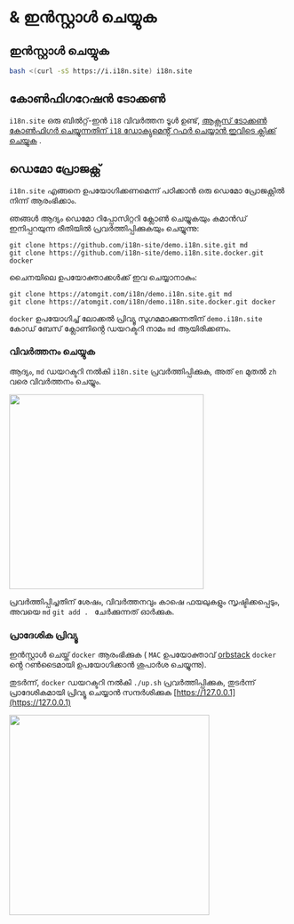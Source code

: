 # & ഇൻസ്റ്റാൾ ചെയ്യുക

## ഇൻസ്റ്റാൾ ചെയ്യുക

```sh
bash <(curl -sS https://i.i18n.site) i18n.site
```

## കോൺഫിഗറേഷൻ ടോക്കൺ

`i18n.site` ഒരു ബിൽറ്റ്-ഇൻ `i18` വിവർത്തന ടൂൾ ഉണ്ട്, [ആക്സസ് ടോക്കൺ കോൺഫിഗർ ചെയ്യുന്നതിന് `i18` ഡോക്യുമെൻ്റ് റഫർ ചെയ്യാൻ ഇവിടെ ക്ലിക്ക് ചെയ്യുക](/i18/use) .

## ഡെമോ പ്രോജക്റ്റ്

`i18n.site` എങ്ങനെ ഉപയോഗിക്കണമെന്ന് പഠിക്കാൻ ഒരു ഡെമോ പ്രോജക്റ്റിൽ നിന്ന് ആരംഭിക്കാം.

ഞങ്ങൾ ആദ്യം ഡെമോ റിപ്പോസിറ്ററി ക്ലോൺ ചെയ്യുകയും കമാൻഡ് ഇനിപ്പറയുന്ന രീതിയിൽ പ്രവർത്തിപ്പിക്കുകയും ചെയ്യുന്നു:

```
git clone https://github.com/i18n-site/demo.i18n.site.git md
git clone https://github.com/i18n-site/demo.i18n.site.docker.git docker
```

ചൈനയിലെ ഉപയോക്താക്കൾക്ക് ഇവ ചെയ്യാനാകും:

```
git clone https://atomgit.com/i18n/demo.i18n.site.git md
git clone https://atomgit.com/i18n/demo.i18n.site.docker.git docker
```

`docker` ഉപയോഗിച്ച് ലോക്കൽ പ്രിവ്യൂ സുഗമമാക്കുന്നതിന് `demo.i18n.site` കോഡ് ബേസ് ക്ലോണിൻ്റെ ഡയറക്ടറി നാമം `md` ആയിരിക്കണം.

### വിവർത്തനം ചെയ്യുക

ആദ്യം, `md` ഡയറക്ടറി നൽകി `i18n.site` പ്രവർത്തിപ്പിക്കുക, അത് `en` മുതൽ `zh` വരെ വിവർത്തനം ചെയ്യും.

<img src="https://p.3ti.site/1721114619.avif" style="width:350px">

പ്രവർത്തിപ്പിച്ചതിന് ശേഷം, വിവർത്തനവും കാഷെ ഫയലുകളും സൃഷ്ടിക്കപ്പെടും, അവയെ `md` `git add . ` ചേർക്കുന്നത് ഓർക്കുക.

### പ്രാദേശിക പ്രിവ്യൂ

ഇൻസ്റ്റാൾ ചെയ്ത് `docker` ആരംഭിക്കുക ( `MAC` ഉപയോക്താവ് [orbstack](https://orbstack.dev) `docker` ൻ്റെ റൺടൈമായി ഉപയോഗിക്കാൻ ശുപാർശ ചെയ്യുന്നു).

തുടർന്ന്, `docker` ഡയറക്ടറി നൽകി `./up.sh` പ്രവർത്തിപ്പിക്കുക, തുടർന്ന് പ്രാദേശികമായി പ്രിവ്യൂ ചെയ്യാൻ സന്ദർശിക്കുക [https://127.0.0.1](https://127.0.0.1)

<img src="//p.3ti.site/1721104238.avif" style="width:360px">